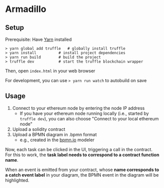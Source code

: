 # Armadillo

## Setup

Prerequisite: Have [Yarn](https://yarnpkg.com/en/docs/install) installed

```
> yarn global add truffle	# globally install truffle
> yarn install 			# install project dependencies
> yarn run build		# build the project
> truffle dev			# start the truffle blockchain wrapper
```

Then, open `index.html` in your web browser

For development, you can use `> yarn run watch` to autobuild on save


## Usage

1. Connect to your ethereum node by entering the node IP address
	- If you have your ethereum node running locally (i.e., started by `truffle dev`), you can also choose "Connect to your local ethereum node"
2. Upload a solidity contract
3. Upload a BPMN diagram in .bpmn format
	- e.g., created in the [bpmn.io](http://demo.bpmn.io/new) modeler

Now, each task can be clicked in the UI, triggering a call in the contract.  
For this to work, the __task label needs to correspond to a contract function name__.

When an event is emitted from your contract, whose __name corresponds to a catch event label__ in your diagram, the BPMN event in the diagram will be highlighted.